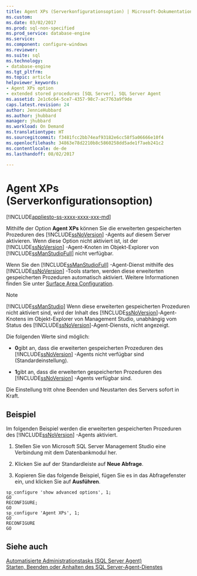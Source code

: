 ```yaml
---
title: Agent XPs (Serverkonfigurationsoption) | Microsoft-Dokumentation
ms.custom: 
ms.date: 03/02/2017
ms.prod: sql-non-specified
ms.prod_service: database-engine
ms.service: 
ms.component: configure-windows
ms.reviewer: 
ms.suite: sql
ms.technology:
- database-engine
ms.tgt_pltfrm: 
ms.topic: article
helpviewer_keywords:
- Agent XPs option
- extended stored procedures [SQL Server], SQL Server Agent
ms.assetid: 2e1c6c64-5ce7-4357-98c7-ac7763a9f9de
caps.latest.revision: 24
author: JennieHubbard
ms.author: jhubbard
manager: jhubbard
ms.workload: On Demand
ms.translationtype: HT
ms.sourcegitcommit: f3481fcc2bb74eaf93182e6cc58f5a06666e10f4
ms.openlocfilehash: 34863e78d2210b8c5860258dd5ade1f7aeb241c2
ms.contentlocale: de-de
ms.lasthandoff: 08/02/2017

---
```

# <a name="agent-xps-server-configuration-option"></a>Agent XPs (Serverkonfigurationsoption)
[!INCLUDE[appliesto-ss-xxxx-xxxx-xxx-md](../../includes/appliesto-ss-xxxx-xxxx-xxx-md.md)]

  Mithilfe der Option **Agent XPs** können Sie die erweiterten gespeicherten Prozeduren des [!INCLUDE[ssNoVersion](../../includes/ssnoversion-md.md)] -Agents auf diesem Server aktivieren. Wenn diese Option nicht aktiviert ist, ist der [!INCLUDE[ssNoVersion](../../includes/ssnoversion-md.md)] -Agent-Knoten im Objekt-Explorer von [!INCLUDE[ssManStudioFull](../../includes/ssmanstudiofull-md.md)] nicht verfügbar.  
  
 Wenn Sie den [!INCLUDE[ssManStudioFull](../../includes/ssmanstudiofull-md.md)] -Agent-Dienst mithilfe des [!INCLUDE[ssNoVersion](../../includes/ssnoversion-md.md)] -Tools starten, werden diese erweiterten gespeicherten Prozeduren automatisch aktiviert. Weitere Informationen finden Sie unter [Surface Area Configuration](../../relational-databases/security/surface-area-configuration.md).  
  
> [!NOTE]  
>  [!INCLUDE[ssManStudio](../../includes/ssmanstudio-md.md)] Wenn diese erweiterten gespeicherten Prozeduren nicht aktiviert sind, wird der Inhalt des [!INCLUDE[ssNoVersion](../../includes/ssnoversion-md.md)]-Agent-Knotens im Objekt-Explorer von Management Studio, unabhängig vom Status des [!INCLUDE[ssNoVersion](../../includes/ssnoversion-md.md)]-Agent-Diensts, nicht angezeigt.  
  
 Die folgenden Werte sind möglich:  
  
-   **0**gibt an, dass die erweiterten gespeicherten Prozeduren des [!INCLUDE[ssNoVersion](../../includes/ssnoversion-md.md)] -Agents nicht verfügbar sind (Standardeinstellung).  
  
-   **1**gibt an, dass die erweiterten gespeicherten Prozeduren des [!INCLUDE[ssNoVersion](../../includes/ssnoversion-md.md)] -Agents verfügbar sind.  
  
 Die Einstellung tritt ohne Beenden und Neustarten des Servers sofort in Kraft.  
  
## <a name="example"></a>Beispiel
 Im folgenden Beispiel werden die erweiterten gespeicherten Prozeduren des [!INCLUDE[ssNoVersion](../../includes/ssnoversion-md.md)] -Agents aktiviert.  

1. Stellen Sie von Microsoft SQL Server Management Studio eine Verbindung mit dem Datenbankmodul her.

2.  Klicken Sie auf der Standardleiste auf **Neue Abfrage**.

3.  Kopieren Sie das folgende Beispiel, fügen Sie es in das Abfragefenster ein, und klicken Sie auf **Ausführen**. 
  
```tsql 
sp_configure 'show advanced options', 1;  
GO  
RECONFIGURE;  
GO  
sp_configure 'Agent XPs', 1;  
GO  
RECONFIGURE  
GO  
```  
  
## <a name="see-also"></a>Siehe auch  
 [Automatisierte Administrationstasks &#40;SQL Server Agent&#41;](http://msdn.microsoft.com/library/541ee5ac-2c9f-4b74-b4f0-13b7bd5920b0)   
 [Starten, Beenden oder Anhalten des SQL Server-Agent-Dienstes](http://msdn.microsoft.com/library/c95a9759-dd30-4ab6-9ab0-087bb3bfb97c)  
  
  

